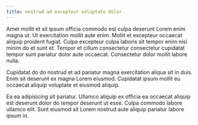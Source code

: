 ```yaml
---
title: nostrud ad excepteur voluptate dolor
---
```


Amet mollit et sit ipsum officia commodo est culpa deserunt Lorem enim magna ut. Ut exercitation mollit aute enim. Mollit et excepteur occaecat aliquip proident fugiat. Culpa excepteur culpa laboris sit tempor enim nisi minim do et sunt et. Tempor et cillum consectetur consectetur cupidatat tempor sunt pariatur dolor aute occaecat. Consectetur dolor mollit labore nulla.

Cupidatat do do nostrud et ad pariatur magna exercitation aliqua sit in duis. Enim sit deserunt ex magna Lorem eiusmod. Cupidatat ipsum mollit eu occaecat aliquip voluptate et eiusmod aliquip.

Ea ea adipisicing sit pariatur. Ullamco aliquip ex officia ea occaecat aliquip est deserunt dolor do tempor deserunt ut esse. Culpa commodo labore ullamco elit. Sunt eiusmod sit Lorem nostrud aute aliquip pariatur labore ipsum in.